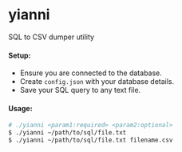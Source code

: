 # yianni
SQL to CSV dumper utility

#### Setup:

- Ensure you are connected to the database.
- Create `config.json` with your database details.
- Save your SQL query to any text file.

#### Usage:
```bash
# ./yianni <param1:required> <param2:optional>
$ ./yianni ~/path/to/sql/file.txt
$ ./yianni ~/path/to/sql/file.txt filename.csv
```
